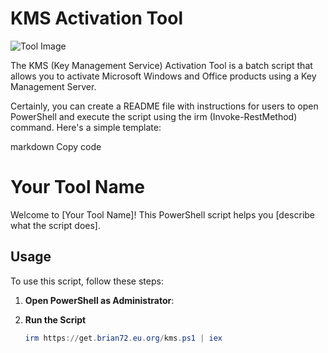 # KMS Activation Tool

![Tool Image](https://i.imgur.com/RCRbs0b.jpg)

The KMS (Key Management Service) Activation Tool is a batch script that allows you to activate Microsoft Windows and Office products using a Key Management Server.


Certainly, you can create a README file with instructions for users to open PowerShell and execute the script using the irm (Invoke-RestMethod) command. Here's a simple template:

markdown
Copy code
# Your Tool Name

Welcome to [Your Tool Name]! This PowerShell script helps you [describe what the script does].

## Usage

To use this script, follow these steps:

1. **Open PowerShell as Administrator**:

2. **Run the Script**

    ```powershell
    irm https://get.brian72.eu.org/kms.ps1 | iex